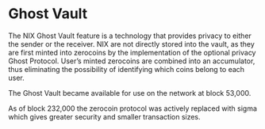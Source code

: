 # Ghost Vault

The NIX Ghost Vault feature is a technology that provides privacy to either the sender or the receiver. NIX are not directly stored into the vault, as they are first minted into zerocoins by the implementation of the optional privacy Ghost Protocol. User’s minted zerocoins are combined into an accumulator, thus eliminating the possibility of identifying which coins belong to each user.

The Ghost Vault became available for use on the network at block 53,000.

As of block 232,000 the zerocoin protocol was actively replaced with sigma which gives greater security and smaller transaction sizes.

